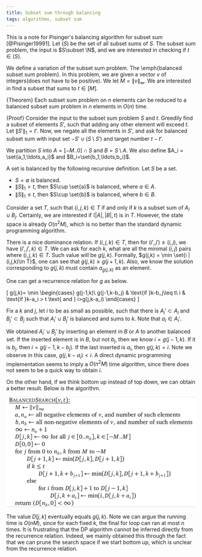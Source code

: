 ```yaml
---
title: Subset sum through balancing
tags: algorithms, subset sum
---
```


This is a note for Pisinger's balancing algorithm for subset sum [@Pisinger19991]. Let $\mathcal(S)$ be the set of all subset sums of $S$. The subset sum problem, the input is $S\subset \N$, and we are interested in checking if $t\in \mathcal(S)$. 

We define a variation of the subset sum problem. The \emph{balanced subset sum problem}. In this problem, we are given a vector $v$ of integers(does not have to be positive). We let $M=\|v\|_\infty$. We are interested in find a subset that sums to $t\in [M]$. 

{Theorem}
    Each subset sum problem on $n$ elements can be reduced to a balanced subset sum problem in $n$ elements in $O(n)$ time. 

{Proof}
    Consider the input to the subset sum problem $S$ and $t$. Greedily find a subset of elements $S'$, such that adding any other element will exceed $t$. Let $\|S'\|_1=t'$. Now, we negate all the elements in $S'$, and ask for balanced subset sum with input set $-S' \cup (S\setminus S')$ and target number $t-t'$.

We partition $S$ into $A = [-M..0]\cap S$ and $B=S\setminus A$. We also define $A_i = \set{a_1,\ldots,a_i}$ and $B_i=\set{b_1,\ldots,b_i}$.

A set is balanced by the following recursive definition.
Let $S$ be a set.

  - $S=\emptyset$ is balanced.
  - $\|S\|_1> t$, then $S\cup \set{a}$ is balanced, where $a\in A$.
  - $\|S\|_1\leq t$, then $S\cup \set{b}$ is balanced, where $b\in B$.

Consider a set $T$, such that $(i,j,k)\in T$ if and only if $k$ is a subset sum of $A_i\cup B_j$. 
Certainly, we are interested if $(|A|,|B|,t)$ is in $T$.
However, the state space is already $O(n^2M)$, which is no better than the standard dynamic programming algorithm. 

There is a nice dominance relation. If $(i,j,k)\in T$, then for $(i',j')\geq (i,j)$, we have $(i',j',k)\in T$.
We can ask for each $k$, what are all the minimal $(i,j)$ pairs where $(i,j,k)\in T$. Such value will be $g(j,k)$.
Formally, $g(j,k) = \min \set{i | (i,j,k)\in T}$, one can see that $g(j,k) \geq g(j+1,k)$. 
Also, we know the solution corresponding to $g(j,k)$ must contain $a_{g(j,k)}$ as an element.

One can get a recurrence relation for $g$ as below.

\[
g(j,k)= \min \begin{cases}
g(j-1,k)\\
g(j-1,k-b_j) & \text{if }k-b_j\leq t\\
i & \text{if }k-a_i > t \text{ and } i>g(j,k-a_i)
\end{cases}
\]

Fix a $k$ and $j$, let $i$ to be as small as possible, such that there is $A_i'\subset A_i$ and $B_j'\subset B_j$ such that $A_i'\cup B_j'$ is balanced and sums to $k$. Note that $a_i\in A_i'$.

We obtained $A_i'\cup B_j'$ by inserting an element in $B$ or $A$ to another balanced set. If the inserted element is in $B$, but not $b_j$, then we know $i=g(j-1,k)$. If it is $b_j$, then $i=g(j-1,k-b_j)$.
If the last inserted is $a_i$, then $g(j,k)=i$. Note we observe in this case, $g(j,k-a_i)<i$.
A direct dynamic programming implementation seems to imply a $O(n^2M)$ time algorithm, since there does not seem to be a quick way to obtain $i$. 

On the other hand, if we think bottom up instead of top down, we can obtain a better result. Below is the algorithm.

![The algorithm](/files/balanced_subsetsum.png)

The value $D[j,k]$ eventually equals $g(j,k)$. Note we can argue the running time is $O(nM)$, since for each fixed $k$, the final for loop can ran at most $n$ times. 
It is frustrating that the DP algorithm cannot be inferred directly from the recurrence relation. 
Indeed, we mainly obtained this through the fact that we can prune the search space if we start bottom up, which is unclear from the recurrence relation. 